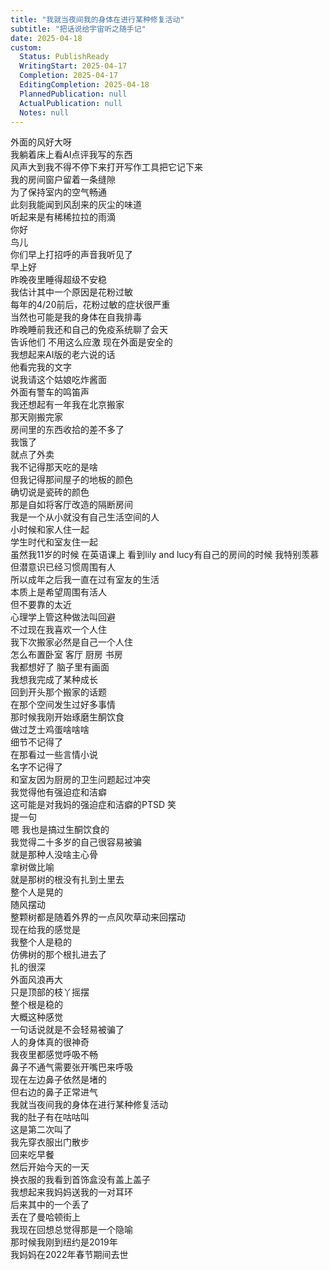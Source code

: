 ```yaml
---    
title: "我就当夜间我的身体在进行某种修复活动"    
subtitle: "把话说给宇宙听之随手记"    
date: 2025-04-18    
custom:    
  Status: PublishReady    
  WritingStart: 2025-04-17    
  Completion: 2025-04-17    
  EditingCompletion: 2025-04-18    
  PlannedPublication: null    
  ActualPublication: null    
  Notes: null    
---        
```

外面的风好大呀      
我躺着床上看AI点评我写的东西      
风声大到我不得不停下来打开写作工具把它记下来        
我的房间窗户留着一条缝隙      
为了保持室内的空气畅通      
此刻我能闻到风刮来的灰尘的味道        
听起来是有稀稀拉拉的雨滴        
你好      
鸟儿      
你们早上打招呼的声音我听见了      
早上好        
昨晚夜里睡得超级不安稳      
我估计其中一个原因是花粉过敏      
每年的4/20前后，花粉过敏的症状很严重      
当然也可能是我的身体在自我排毒        
昨晚睡前我还和自己的免疫系统聊了会天      
告诉他们 不用这么应激 现在外面是安全的        
我想起来AI版的老六说的话      
他看完我的文字      
说我请这个姑娘吃炸酱面        
外面有警车的鸣笛声        
我还想起有一年我在北京搬家      
那天刚搬完家      
房间里的东西收拾的差不多了      
我饿了      
就点了外卖      
我不记得那天吃的是啥      
但我记得那间屋子的地板的颜色      
确切说是瓷砖的颜色      
那是自如将客厅改造的隔断房间        
我是一个从小就没有自己生活空间的人      
小时候和家人住一起      
学生时代和室友住一起      
虽然我11岁的时候 在英语课上 看到lily and lucy有自己的房间的时候 我特别羡慕      
但潜意识已经习惯周围有人      
所以成年之后我一直在过有室友的生活      
本质上是希望周围有活人      
但不要靠的太近      
心理学上管这种做法叫回避        
不过现在我喜欢一个人住      
我下次搬家必然是自己一个人住      
怎么布置卧室 客厅 厨房 书房      
我都想好了 脑子里有画面      
我想我完成了某种成长        
回到开头那个搬家的话题      
在那个空间发生过好多事情      
那时候我刚开始琢磨生酮饮食      
做过芝士鸡蛋啥啥啥      
细节不记得了      
在那看过一些言情小说      
名字不记得了      
和室友因为厨房的卫生问题起过冲突      
我觉得他有强迫症和洁癖      
这可能是对我妈的强迫症和洁癖的PTSD 笑        
提一句      
嗯 我也是搞过生酮饮食的      
我觉得二十多岁的自己很容易被骗      
就是那种人没啥主心骨      
拿树做比喻      
就是那树的根没有扎到土里去      
整个人是晃的      
随风摆动      
整颗树都是随着外界的一点风吹草动来回摆动        
现在给我的感觉是      
我整个人是稳的      
仿佛树的那个根扎进去了      
扎的很深      
外面风浪再大      
只是顶部的枝丫摇摆      
整个根是稳的      
大概这种感觉      
一句话说就是不会轻易被骗了        
人的身体真的很神奇      
我夜里都感觉呼吸不畅      
鼻子不通气需要张开嘴巴来呼吸      
现在左边鼻子依然是堵的      
但右边的鼻子正常进气      
我就当夜间我的身体在进行某种修复活动        
我的肚子有在咕咕叫      
这是第二次叫了        
我先穿衣服出门散步      
回来吃早餐      
然后开始今天的一天        
换衣服的我看到首饰盒没有盖上盖子      
我想起来我妈妈送我的一对耳环      
后来其中的一个丢了      
丢在了曼哈顿街上      
我现在回想总觉得那是一个隐喻      
那时候我刚到纽约是2019年      
我妈妈在2022年春节期间去世        
    